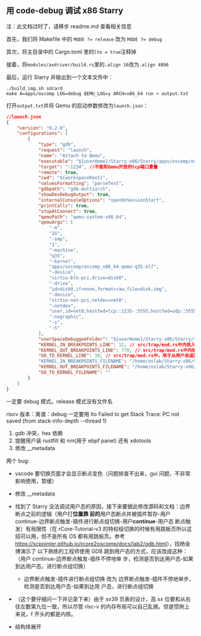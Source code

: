 ## 用 code-debug 调试 x86 Starry

注：此文档过时了，请移步 readme.md 查看相关信息

首先，我们将 Makefile 中的 `MODE ?= release` 改为 `MODE ?= debug`

其次，将主目录中的 Cargo.toml 里的`lto = true`注释掉

接着，将`modules/axdriver/build.rs`里的`.align 16`改为`.align 4096`

最后，运行 Starry 并输出到一个文本文件中：

```
./build_img.sh sdcard
make A=apps/oscomp LOG=debug QEMU_LOG=y ARCH=x86_64 run > output.txt
```

打开`output.txt`并将 Qemu 的启动参数修改为`launch.json`：

```json
//launch.json
{
	"version": "0.2.0",
	"configurations": [
		{
			"type": "gdb",
			"request": "launch",
			"name": "Attach to Qemu",
			"executable": "${userHome}/Starry-x86/Starry/apps/oscomp/oscomp_x86_64-qemu-q35.elf",
			"target": ":1234", //不能和Qemu开放的tcp端口重叠
			"remote": true,
			"cwd": "${workspaceRoot}",
			"valuesFormatting": "parseText",
			"gdbpath": "gdb-multiarch",
			"showDevDebugOutput": true,
			"internalConsoleOptions": "openOnSessionStart",
			"printCalls": true,
			"stopAtConnect": true,
			"qemuPath": "qemu-system-x86_64",
			"qemuArgs": [
				"-m",
				"2G",
				"-smp",
				"1",
				"-machine",
				"q35",
				"-kernel",
				"apps/oscomp/oscomp_x86_64-qemu-q35.elf",
				"-device",
				"virtio-blk-pci,drive=disk0",
				"-drive",
				"id=disk0,if=none,format=raw,file=disk.img",
				"-device",
				"virtio-net-pci,netdev=net0",
				"-netdev",
				"user,id=net0,hostfwd=tcp::1235-:5555,hostfwd=udp::5555-:5555",
				"-nographic",
				"-s",
				"-S"
			],
			"userSpaceDebuggeeFolder": "${userHome}/Starry-x86/Starry/testcases/sdcard/bin/",
			"KERNEL_IN_BREAKPOINTS_LINE": 12, // src/trap/mod.rs中内核入口行号。可能要修改
			"KERNEL_OUT_BREAKPOINTS_LINE": 770, // src/trap/mod.rs中内核出口行号。可能要修改
			"GO_TO_KERNEL_LINE": 30, // src/trap/mod.rs中，用于从用户态返回内核的断点行号。在rCore-Tutorial-v3中，这是set_user_trap_entry函数中的stvec::write(TRAMPOLINE as usize, TrapMode::Direct);语句。
			"KERNEL_IN_BREAKPOINTS_FILENAME": "/home/oslab/Starry-x86/Starry/modules/axhal/src/arch/x86_64/trap.rs",
			"KERNEL_OUT_BREAKPOINTS_FILENAME": "/home/oslab/Starry-x86/Starry/modules/axtask/src/task.rs",
			"GO_TO_KERNEL_FILENAME": ""
		}
	]
}
```

一定要 debug 模式。release 模式没有文件名

riscv 版本：离谱：debug 一定要用 lto Failed to get Stack Trace: PC not saved (from stack-info-depth
--thread 1)

1. gdb 冲突，hex 依赖
2. 提醒用户装 rustfilt 和 nm(用于 ebpf panel) 还有 xdotools
3. 修改 \_\_metadata

两个 bug:

- vscode 要切换页面才会显示断点变色（问题排查不出来，gui 问题，不非常影响使用，暂缓）
- 修改 \_\_metadata
- 找到了 Starry 没法调试用户态的原因，接下来要据此修改源码和文档：边界断点之前的逻辑（用户打**位置靠
  前的**用户态断点并被插件暂存-用户 continue-边界断点触发-插件进行断点组切换-用户**continue**-用户态
  断点触发）有局限性（在 rCore-Tutorial-v3 的特权级切换的时候有用跳板页所以这招可以用，但不是所有 OS
  都有用跳板页。参考<https://scpointer.github.io/rcore2oscomp/docs/lab2/gdb.html>），找杨金博演示了
  以下熟练的工程师使用 GDB 跳到用户态的方式，应该改成这种：（用户 continue-边界断点触发-插件不停地单
  步，检测是否到达用户态-如果到达用户态，进行断点组切换）
  - 边界断点触发-插件进行断点组切换 改为 边界断点触发-插件不停地单步，检测是否到达用户态-如果到达用
    户态，进行断点组切换
- （这个要仔细问一下并记录下来）由于 sv39 页表的设计，高 xx 位要和从右往左数第九位一致，所以尽管
  risc-v 的内存布局可以自己乱搞，但是惯例上来说，f 开头的都是内核。

- 结构体展开
